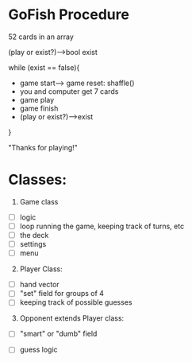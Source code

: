 # GoFish Procedure

52 cards in an array

(play or exist?)-->bool exist

while (exist == false){

- game start--> game reset: shaffle()
- you and computer get 7 cards
- game play
- game finish
- (play or exist?)-->exist

}

"Thanks for playing!"


# Classes:
1. Game class
- [ ] logic
- [ ] loop running the game, keeping track of turns, etc
- [ ] the deck
- [ ] settings
- [ ] menu
       
2. Player Class:
- [ ] hand vector
- [ ] "set" field for groups of 4 
- [ ] keeping track of possible guesses
        
3. Opponent extends Player class:
- [ ] "smart" or "dumb" field
- [ ] guess logic
         
         
